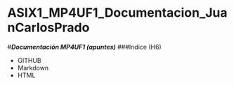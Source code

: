 # ASIX1_MP4UF1_Documentacion_JuanCarlosPrado
#*__Documentación MP4UF1 (apuntes)__*
###Indice (H6)

- GITHUB
- Markdown
- HTML
